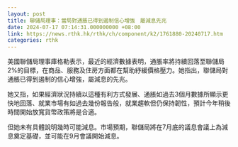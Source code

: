 ```yaml
---
layout: post
title: 聯儲局理事：當局對通脹已得到遏制信心增強　屬減息先兆
date: 2024-07-17 07:14:31.000000000 +08:00
link: https://news.rthk.hk/rthk/ch/component/k2/1761880-20240717.htm
categories: rthk
---
```


美國聯儲局理事庫格勒表示，最近的經濟數據表明，通脹率將持續回落至聯儲局2%的目標，在商品、服務及住房方面都在幫助紓緩價格壓力。她指出，聯儲局對通脹已得到遏制的信心增強，屬減息的先兆。

她又指，如果經濟狀況持續以這種有利方式發展、通脹如過去3個月數據所顯示更快地回落、就業市場有如過去幾份報告般，就業趨軟但仍保持韌性，預計今年稍後時間開始放寬貨幣政策將是合適。

但她未有具體說明幾時可能減息。市場預期，聯儲局將在7月底的議息會議上為減息奠定基礎，並可能在9月會議開始減息。
